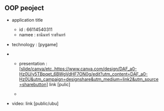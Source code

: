 ## OOP peoject 

 - application title
    * id : 66114540311
    * namee : ธานินทร์ ราชรินทร์ 

- technology : [pygame]

- * presentation : [[slide/canva/etc..](https://www.canva.com/design/DAF_a0-Hz0U/y5TBpqet_6BWgVdHF7ON0g/edit?utm_content=DAF_a0-Hz0U&utm_campaign=designshare&utm_medium=link2&utm_source=sharebutton)https://www.canva.com/design/DAF_a0-Hz0U/y5TBpqet_6BWgVdHF7ON0g/edit?utm_content=DAF_a0-Hz0U&utm_campaign=designshare&utm_medium=link2&utm_source=sharebutton] link [pulic]
 
  * 
* video: link [public/ubu]
